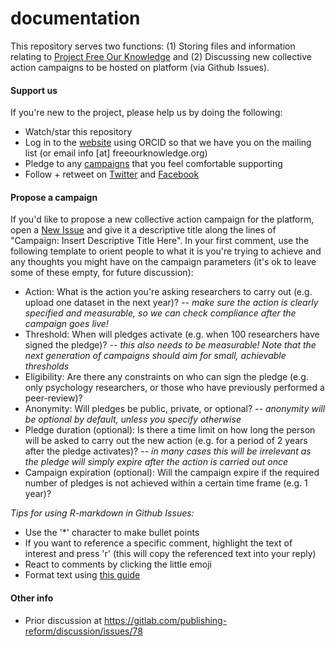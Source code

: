 # documentation
This repository serves two functions: (1) Storing files and information relating to [Project Free Our Knowledge](https://www.freeourknowledge.org/) and (2) Discussing new collective action campaigns to be hosted on platform (via Github Issues). 

#### Support us
If you're new to the project, please help us by doing the following:
* Watch/star this repository
* Log in to the [website](https://www.freeourknowledge.org/) using ORCID so that we have you on the mailing list (or email info [at] freeourknowledge.org)
* Pledge to any [campaigns](https://www.freeourknowledge.org/#campaigns) that you feel comfortable supporting
* Follow + retweet on [Twitter](https://twitter.com/projectfok) and [Facebook](https://www.facebook.com/projectFOK/)

#### Propose a campaign
If you'd like to propose a new collective action campaign for the platform, open a [New Issue](https://github.com/FreeOurKnowledge/documentation/issues/new/choose) and give it a descriptive title along the lines of "Campaign: Insert Descriptive Title Here". In your first comment, use the following template to orient people to what it is you're trying to achieve and any thoughts you might have on the campaign parameters (it's ok to leave some of these empty, for future discussion):

* Action: What is the action you're asking researchers to carry out (e.g. upload one dataset in the next year)? *-- make sure the action is clearly specified and measurable, so we can check compliance after the campaign goes live!*
* Threshold: When will pledges activate (e.g. when 100 researchers have signed the pledge)? *-- this also needs to be measurable! Note that the next generation of campaigns should aim for small, achievable thresholds*
* Eligibility: Are there any constraints on who can sign the pledge (e.g. only psychology researchers, or those who have previously performed a peer-review)?
* Anonymity: Will pledges be public, private, or optional? *-- anonymity will be optional by default, unless you specify otherwise*
* Pledge duration (optional): Is there a time limit on how long the person will be asked to carry out the new action (e.g. for a period of 2 years after the pledge activates)? *-- in many cases this will be irrelevant as the pledge will simply expire after the action is carried out once*
* Campaign expiration (optional): Will the campaign expire if the required number of pledges is not achieved within a certain time frame (e.g. 1 year)?

*Tips for using R-markdown in Github Issues:*
- Use the '\*\' character to make bullet points
- If you want to reference a specific comment, highlight the text of interest and press 'r' (this will copy the referenced text into your reply)
- React to comments by clicking the little emoji
- Format text using [this guide](https://docs.github.com/en/github/writing-on-github/basic-writing-and-formatting-syntax)

#### Other info
- Prior discussion at https://gitlab.com/publishing-reform/discussion/issues/78
